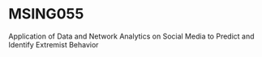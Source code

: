 # MSING055
Application of Data and Network Analytics on Social Media to Predict and Identify Extremist Behavior
